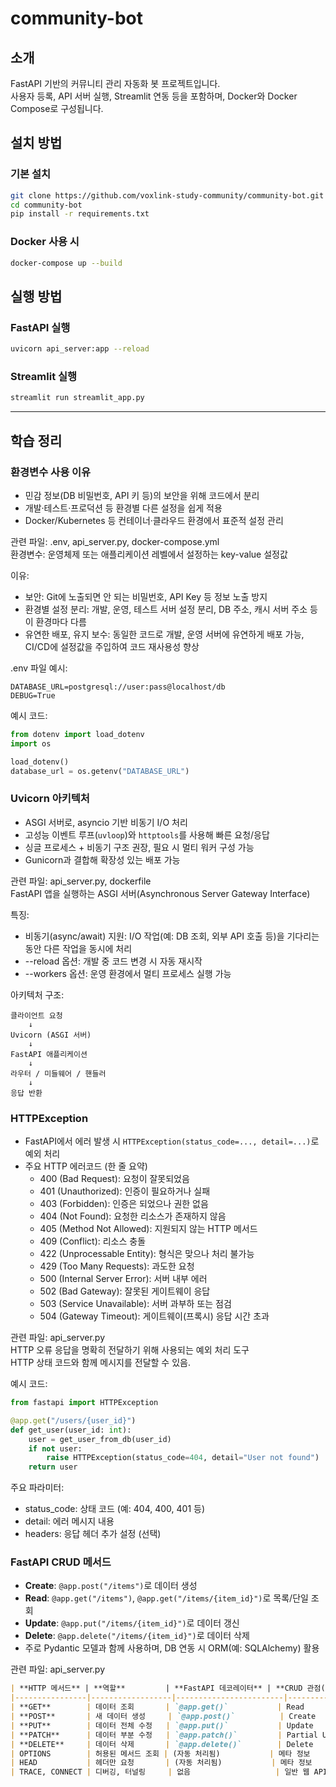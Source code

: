 # community-bot

## 소개
FastAPI 기반의 커뮤니티 관리 자동화 봇 프로젝트입니다.  
사용자 등록, API 서버 실행, Streamlit 연동 등을 포함하며, Docker와 Docker Compose로 구성됩니다.


## 설치 방법


### 기본 설치
```bash
git clone https://github.com/voxlink-study-community/community-bot.git
cd community-bot
pip install -r requirements.txt
```


### Docker 사용 시
```bash
docker-compose up --build
```


## 실행 방법

### FastAPI 실행
```bash
uvicorn api_server:app --reload
```

### Streamlit 실행
```bash
streamlit run streamlit_app.py
```

---
## 학습 정리

### 환경변수 사용 이유  
- 민감 정보(DB 비밀번호, API 키 등)의 보안을 위해 코드에서 분리
- 개발·테스트·프로덕션 등 환경별 다른 설정을 쉽게 적용
- Docker/Kubernetes 등 컨테이너·클라우드 환경에서 표준적 설정 관리

관련 파일: .env, api_server.py, docker-compose.yml  
환경변수: 운영체제 또는 애플리케이션 레벨에서 설정하는 key-value 설정값

이유:
- 보안: Git에 노출되면 안 되는 비밀번호, API Key 등 정보 노출 방지
- 환경별 설정 분리: 개발, 운영, 테스트 서버 설정 분리, DB 주소, 캐시 서버 주소 등이 환경마다 다름
- 유연한 배포, 유지 보수: 동일한 코드로 개발, 운영 서버에 유연하게 배포 가능, CI/CD에 설정값을 주입하여 코드 재사용성 향상

.env 파일 예시:
```env
DATABASE_URL=postgresql://user:pass@localhost/db
DEBUG=True
```

예시 코드:
```python
from dotenv import load_dotenv
import os

load_dotenv()
database_url = os.getenv("DATABASE_URL")
```


### Uvicorn 아키텍처  
- ASGI 서버로, asyncio 기반 비동기 I/O 처리
- 고성능 이벤트 루프(`uvloop`)와 `httptools`를 사용해 빠른 요청/응답
- 싱글 프로세스 + 비동기 구조 권장, 필요 시 멀티 워커 구성 가능
- Gunicorn과 결합해 확장성 있는 배포 가능

관련 파일: api_server.py, dockerfile  
FastAPI 앱을 실행하는 ASGI 서버(Asynchronous Server Gateway Interface)

특징:
- 비동기(async/await) 지원: I/O 작업(예: DB 조회, 외부 API 호출 등)을 기다리는 동안 다른 작업을 동시에 처리
- --reload 옵션: 개발 중 코드 변경 시 자동 재시작
- --workers 옵션: 운영 환경에서 멀티 프로세스 실행 가능

아키텍처 구조:
```
클라이언트 요청
    ↓
Uvicorn (ASGI 서버)
    ↓
FastAPI 애플리케이션
    ↓
라우터 / 미들웨어 / 핸들러
    ↓
응답 반환
```


### HTTPException  
- FastAPI에서 에러 발생 시 `HTTPException(status_code=..., detail=...)`로 예외 처리
- 주요 HTTP 에러코드 (한 줄 요약)
  - 400 (Bad Request): 요청이 잘못되었음
  - 401 (Unauthorized): 인증이 필요하거나 실패
  - 403 (Forbidden): 인증은 되었으나 권한 없음
  - 404 (Not Found): 요청한 리소스가 존재하지 않음
  - 405 (Method Not Allowed): 지원되지 않는 HTTP 메서드
  - 409 (Conflict): 리소스 충돌
  - 422 (Unprocessable Entity): 형식은 맞으나 처리 불가능
  - 429 (Too Many Requests): 과도한 요청
  - 500 (Internal Server Error): 서버 내부 에러
  - 502 (Bad Gateway): 잘못된 게이트웨이 응답
  - 503 (Service Unavailable): 서버 과부하 또는 점검
  - 504 (Gateway Timeout): 게이트웨이(프록시) 응답 시간 초과

관련 파일: api_server.py  
HTTP 오류 응답을 명확히 전달하기 위해 사용되는 예외 처리 도구  
HTTP 상태 코드와 함께 메시지를 전달할 수 있음.

예시 코드:
```python
from fastapi import HTTPException

@app.get("/users/{user_id}")
def get_user(user_id: int):
    user = get_user_from_db(user_id)
    if not user:
        raise HTTPException(status_code=404, detail="User not found")
    return user
```

주요 파라미터:
- status_code: 상태 코드 (예: 404, 400, 401 등)
- detail: 에러 메시지 내용
- headers: 응답 헤더 추가 설정 (선택)



### FastAPI CRUD 메서드  
- **Create**: `@app.post("/items")`로 데이터 생성  
- **Read**: `@app.get("/items")`, `@app.get("/items/{item_id}")`로 목록/단일 조회  
- **Update**: `@app.put("/items/{item_id}")`로 데이터 갱신  
- **Delete**: `@app.delete("/items/{item_id}")`로 데이터 삭제  
- 주로 Pydantic 모델과 함께 사용하며, DB 연동 시 ORM(예: SQLAlchemy) 활용

관련 파일: api_server.py

```md
| **HTTP 메서드** | **역할**         | **FastAPI 데코레이터** | **CRUD 관점(Create, Read, Update, Delete)** |
|----------------|------------------|------------------------|----------------------------------------------|
| **GET**        | 데이터 조회       | `@app.get()`           | Read                                         |
| **POST**       | 새 데이터 생성     | `@app.post()`          | Create                                       |
| **PUT**        | 데이터 전체 수정   | `@app.put()`           | Update                                       |
| **PATCH**      | 데이터 부분 수정   | `@app.patch()`         | Partial Update                               |
| **DELETE**     | 데이터 삭제       | `@app.delete()`        | Delete                                       |
| OPTIONS        | 허용된 메서드 조회 | (자동 처리됨)           | 메타 정보                                     |
| HEAD           | 헤더만 요청       | (자동 처리됨)           | 메타 정보                                     |
| TRACE, CONNECT | 디버깅, 터널링     | 없음                   | 일반 웹 API에서는 사용하지 않음              |
```